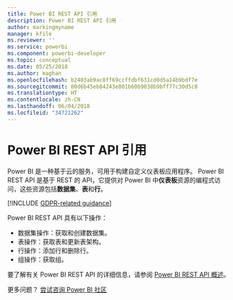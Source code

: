 ```yaml
---
title: Power BI REST API 引用
description: Power BI REST API 引用
author: markingmyname
manager: kfile
ms.reviewer: ''
ms.service: powerbi
ms.component: powerbi-developer
ms.topic: conceptual
ms.date: 05/25/2018
ms.author: maghan
ms.openlocfilehash: b2403ab9ac8ff69ccffdbf631cd0d5a14b9bdf7e
ms.sourcegitcommit: 80d6b45eb84243e801b60b9038b9bff77c30d5c8
ms.translationtype: HT
ms.contentlocale: zh-CN
ms.lasthandoff: 06/04/2018
ms.locfileid: "34721262"
---
```

# <a name="power-bi-rest-api-reference"></a>Power BI REST API 引用
Power BI 是一种基于云的服务，可用于构建自定义仪表板应用程序。 Power BI REST API 是基于 REST 的 API，它提供对 Power BI 中**仪表板**资源的编程式访问，这些资源包括**数据集**、**表**和**行**。

[!INCLUDE [GDPR-related guidance](../includes/gdpr-hybrid-note.md)]

Power BI REST API 具有以下操作：

* 数据集操作：获取和创建数据集。
* 表操作：获取表和更新表架构。
* 行操作：添加行和删除行。
* 组操作：获取组。

要了解有关 Power BI REST API 的详细信息，请参阅 [Power BI REST API 概述](https://msdn.microsoft.com/library/dn877544.aspx)。

更多问题？ [尝试咨询 Power BI 社区](http://community.powerbi.com/)

